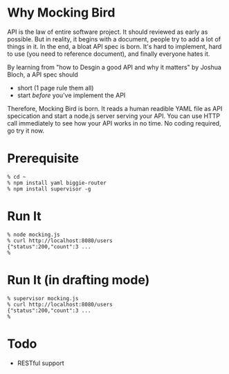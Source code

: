 Why Mocking Bird
================

API is the law of entire software project. It should reviewed as early as possible. But in reality, it begins with a document, people try to add a lot of things in it. In the end, a bloat API spec is born. It's hard to implement, hard to use (you need to reference document), and finally everyone hates it.

By learning from "how to Desgin a good API and why it matters" by Joshua Bloch, a API spec should

 * short (1 page rule them all)
 * start *before* you've implement the API

Therefore, Mocking Bird is born. It reads a human readible YAML file as API specication and start a node.js server serving your API. You can use HTTP call immediately to see how your API works in no time. No coding required, go try it now.

Prerequisite
============

    % cd ~
    % npm install yaml biggie-router
    % npm install supervisor -g

Run It
======

    % node mocking.js
    % curl http://localhost:8080/users 
    {"status":200,"count":3 ...
    %

Run It (in drafting mode)
=========================

    % supervisor mocking.js
    % curl http://localhost:8080/users 
    {"status":200,"count":3 ...
    %

Todo
====

 * RESTful support